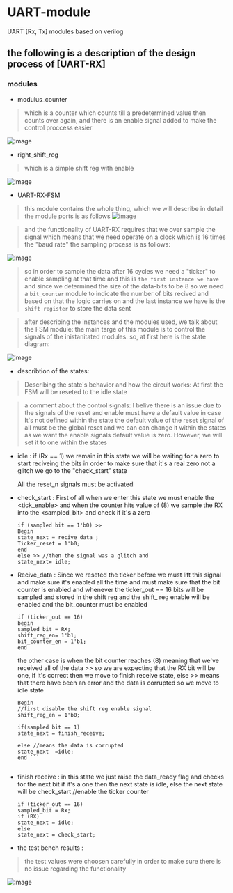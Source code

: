 # UART-module
UART [Rx, Tx] modules based on verilog

## the following is a description of the design process of [UART-RX]


### modules

- modulus_counter
> which is a counter which counts till a predetermined value then counts over again,
 and there is an enable signal added to make the control proccess easier 

![image](https://github.com/eslamsolyman01/UART-module/assets/138836583/13955d14-94d8-486a-b807-760bb0ed4791)

- right_shift_reg
> which is a simple shift reg with enable 

![image](https://github.com/eslamsolyman01/UART-module/assets/138836583/e87e35b5-5037-42a6-8051-055745620e15)


- UART-RX-FSM
> this module contains the whole thing, which we will describe in detail
    the module ports is as follows 
![image](https://github.com/eslamsolyman01/UART-module/assets/138836583/ee9e4bea-c2be-4c9b-905d-f4ee31fa6312)



> and the functionality of UART-RX requires that we over sample the signal 
    which means that we need operate on a clock which is 16 times the "baud rate"
    the sampling process is as follows: 
    
![image](https://github.com/eslamsolyman01/UART-module/assets/138836583/88694196-ddda-43d4-a258-30f5007df63b)


> so in order to sample the data after 16 cycles we need a "ticker" to enable sampling at that time
    and this is ```the first instance we have``` 
    and since we determined the size of the data-bits to be 8
    so we need a ```bit_counter``` module to indicate the number of bits recived and based on that the logic carries on
    and the last instance we have is the ```shift register``` to store the data sent

> after describing the instances and the modules used, we talk about the FSM module: 
    the main targe of this module is to control the signals of the inistanitated modules.
    so, at first here is the state diagram: 

![image](https://github.com/eslamsolyman01/UART-module/assets/138836583/cf25dcd9-d190-4663-8c98-dfb2b0311d09)


- describtion of the states: 
> Describing the state's behavior and how the circuit works:
At first the FSM will be reseted to the idle state

> a comment about the control signals: 
    I belive there is an issue due to the signals of the reset and enable
    must have a default value in case It's not defined within the state 
    the default value of the reset signal of all must be the global reset
    and we can can change it within the states as we want
    the enable signals default value is zero. However, we will set it to one within the states


* idle :
    if (Rx == 1) we remain in this state
    we will be waiting for a zero to start reciveing the bits 
    in order to make sure that it's a real zero not a glitch we go to the "check_start" state

    All the reset_n signals must be activated  

* check_start :
    First of all when we enter this state we must enable the <tick_enable>  and when the counter hits value of (8) we sample the RX into the <sampled_bit> and check if it's a zero 
    ```
    if (sampled bit == 1'b0) >>  
    Begin 
    state_next = recive data ;
    Ticker_reset = 1'b0;
    end
    else >> //then the signal was a glitch and 
    state_next= idle;
    ```

* Recive_data :
    Since we reseted the ticker before we must lift this signal and make sure it's enabled all the time
    and must make sure that the bit counter is enabled 
    and whenever the ticker_out == 16 bits will be sampled and stored in the shift reg 
    and the shift_ reg enable will be enabled 
    and the bit_counter must be enabled

    ```
    if (ticker_out == 16)
    begin 
    sampled bit = RX;
    shift_reg_en= 1'b1;
    bit_counter_en = 1'b1;
    end
    ```

    the other case is when the bit counter reaches (8) meaning that we've received all of the data >>   so we are expecting that the RX bit will be one, if it's correct then we move to finish receive state, else >> means that there have been an error and the data is corrupted so we move to idle state 

    ``` if(bit_counter_out == 8)
    Begin
    //first disable the shift reg enable signal 
    shift_reg_en = 1'b0;

    if(sampled bit == 1)
    state_next = finish_receive;
    
    else //means the data is corrupted
    state_next  =idle;
    end ```


* finish receive : 
    in this state we just raise the data_ready flag and checks for the next bit if it's a one then the next state is idle, else the next state will be check_start
    //enable the ticker counter
    
    ```ticker_en = 1'b1;
    if (ticker_out == 16)
    sampled_bit = Rx;
    if (RX)
    state_next = idle;
    else
    state_next = check_start;
    ```

- the test bench results : 
> the test values were choosen carefully in order to make sure there is no issue regarding the functionality

![image](https://github.com/eslamsolyman01/UART-module/assets/138836583/66215816-b417-4ffb-9c0a-3967abd66e25)

    

